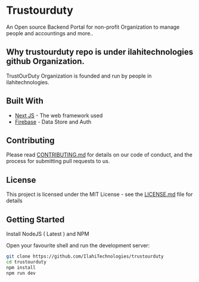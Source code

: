 
# Trustourduty

An Open source Backend Portal for non-profit Organization to manage people and accountings and more..

## Why trustourduty repo is under ilahitechnologies github Organization.

TrustOurDuty Organization is founded and run by people in ilahitechnologies.


## Built With

* [Next JS](https://nextjs.org/) - The web framework used
* [Firebase](https://firebase.google.com/) - Data Store and Auth

## Contributing

Please read [CONTRIBUTING.md](https://gist.github.com/PurpleBooth/b24679402957c63ec426) for details on our code of conduct, and the process for submitting pull requests to us. 

## License

This project is licensed under the MIT License - see the [LICENSE.md](LICENSE.md) file for details


## Getting Started

Install NodeJS ( Latest ) and NPM


Open your favourite shell and run the development server:

```bash
git clone https://github.com/IlahiTechnologies/trustourduty
cd trustourduty
npm install
npm run dev
```



